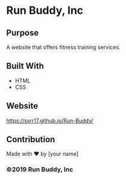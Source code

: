 # Run Buddy, Inc

## Purpose
A website that offers fitness training services. 

## Built With
* HTML
* CSS

## Website
https://ssrr17.github.io/Run-Buddy/

## Contribution
Made with ❤️ by [your name]

### ©️2019 Run Buddy, Inc
